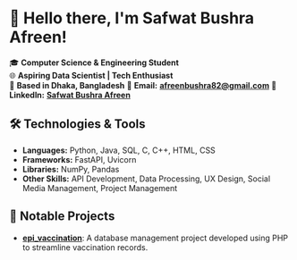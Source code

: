 # 👋 Hello there, I'm Safwat Bushra Afreen!

🎓 **Computer Science & Engineering Student**  
🌐 **Aspiring Data Scientist | Tech Enthusiast**  
📍 **Based in Dhaka, Bangladesh**
📧 **Email:** [**afreenbushra82@gmail.com**](mailto:afreenbushra82@gmail.com) 
💼 **LinkedIn:** [**Safwat Bushra Afreen**](https://www.linkedin.com/in/safwat-bushra-afreen-48018b23b)


## 🛠️ Technologies & Tools

- **Languages:** Python, Java, SQL, C, C++, HTML, CSS  
- **Frameworks:** FastAPI, Uvicorn  
- **Libraries:** NumPy, Pandas   
- **Other Skills:** API Development, Data Processing, UX Design, Social Media Management, Project Management

## 📂 Notable Projects

- **[epi_vaccination](https://github.com/Safwatbushra/epi_vaccination)**: A database management project developed using PHP to streamline vaccination records.  

